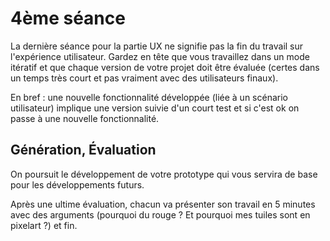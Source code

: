 # 4ème séance
La dernière séance pour la partie UX ne signifie pas la fin du travail sur l'expérience utilisateur. Gardez en tête que vous travaillez dans un mode itératif et que chaque version de votre projet doit être évaluée (certes dans un temps très court et pas vraiment avec des utilisateurs finaux).

En bref : une nouvelle fonctionnalité développée (liée à un scénario utilisateur) implique une version suivie d'un court test et si c'est ok on passe à une nouvelle fonctionnalité.

## Génération, Évaluation
On poursuit le développement de votre prototype qui vous servira de base pour les développements futurs.

Après une ultime évaluation, chacun va présenter son travail en 5 minutes avec des arguments (pourquoi du rouge ? Et pourquoi mes tuiles sont en pixelart ?) et fin.